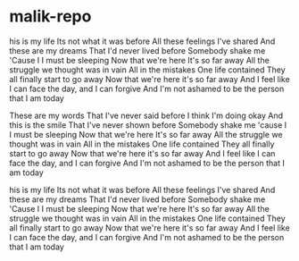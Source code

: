 # malik-repo
his is my life
Its not what it was before
All these feelings I've shared
And these are my dreams
That I'd never lived before
Somebody shake me
'Cause I
I must be sleeping
Now that we're here
It's so far away
All the struggle we thought was in vain
All in the mistakes
One life contained
They all finally start to go away
Now that we're here it's so far away
And I feel like I can face the day, and I can forgive
And I'm not ashamed to be the person that I am today

These are my words
That I've never said before
I think I'm doing okay
And this is the smile
That I've never shown before
Somebody shake me 'cause I
I must be sleeping
Now that we're here
It's so far away
All the struggle we thought was in vain
All in the mistakes
One life contained
They all finally start to go away
Now that we're here it's so far away
And I feel like I can face the day, and I can forgive
And I'm not ashamed to be the person that I am today

his is my life
Its not what it was before
All these feelings I've shared
And these are my dreams
That I'd never lived before
Somebody shake me
'Cause I
I must be sleeping
Now that we're here
It's so far away
All the struggle we thought was in vain
All in the mistakes
One life contained
They all finally start to go away
Now that we're here it's so far away
And I feel like I can face the day, and I can forgive
And I'm not ashamed to be the person that I am today
